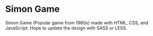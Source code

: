 # Simon Game
Simon Game \(Popular game from 1980s) made with HTML, CSS, and JavaScript. Hope to update the design with SASS or LESS.